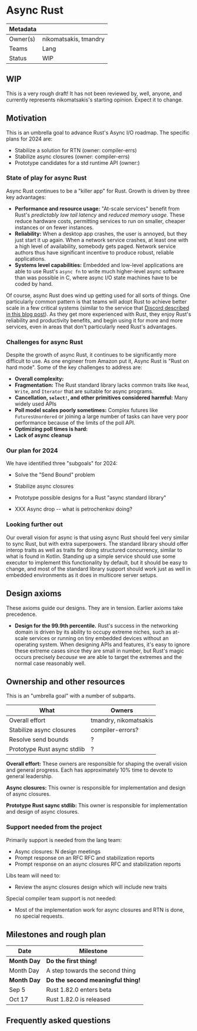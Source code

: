 # Async Rust

| Metadata | |
| --- | --- |
| Owner(s) | nikomatsakis, tmandry |
| Teams | Lang |
| Status | WIP |

## WIP

This is a very rough draft! It has not been reviewed by, well, anyone, and currently represents nikomatsakis's starting opinion. Expect it to change.

## Motivation

This is an umbrella goal to advance Rust's Async I/O roadmap. The specific plans for 2024 are:

* Stabilize a solution for RTN (owner: compiler-errs)
* Stabilize async closures (owner: compiler-errs)
* Prototype candidates for a std runtime API (owner:)

### State of play for async Rust

Async Rust continues to be a "killer app" for Rust. Growth is driven by three key advantages:

* **Performance and resource usage:** "At-scale services" benefit from Rust's *predictably low tail latency* and *reduced memory usage*. These reduce hardware costs, permitting services to run on smaller, cheaper instances or on fewer instances.
* **Reliability:** When a desktop app crashes, the user is annoyed, but they just start it up again. When a network service crashes, at least one with a high level of availability, somebody gets paged. Network service authors thus have significant incentive to produce robust, reliable applications.
* **Systems level capabilities:** Embedded and low-level applications are able to use Rust's `async fn` to write much higher-level async software than was possible in C, where async I/O state machines have to be coded by hand.

Of course, async Rust does wind up getting used for all sorts of things. One particularly common pattern is that teams will adopt Rust to achieve better scale in a few critical systems (similar to the service that [Discord described in this blog post][d]). As they get more experienced with Rust, they enjoy Rust's reliability and productivity benefits, and begin using it for more and more services, even in areas that don't particularly need Rust's advantages.

[d]: https://discord.com/blog/why-discord-is-switching-from-go-to-rust

### Challenges for async Rust

Despite the growth of async Rust, it continues to be significantly more difficult to use. As one engineer from Amazon put it, Async Rust is "Rust on hard mode". Some of the key challenges to address are:

* **Overall complexity:**
* **Fragmentation:** The Rust standard library lacks common traits like `Read`, `Write`, and `Iterator` that are suitable for async programs.
* **Cancellation, `select!`, and other primitives considered harmful:** Many widely used APIs 
* **Poll model scales poorly sometimes:** Complex futures like `FuturesUnordered` or joining a large number of tasks can have very poor performance because of the limits of the poll API.
* **Optimizing poll times is hard:** 
* **Lack of async cleanup**

### Our plan for 2024

We have identified three "subgoals" for 2024:

* Solve the "Send Bound" problem
* Stabilize async closures
* Prototype possible designs for a Rust "async standard library"

* XXX Async drop -- what is petrochenkov doing?

### Looking further out

Our overall vision for async is that using async Rust should feel very similar to sync Rust, but with extra superpowers. The standard library should offer interop traits as well as traits for doing structured concurrency, similar to what is found in Kotlin. Standing up a simple service should use some executor to implement this functionality by default, but it should be easy to change, and most of the standard library support should work just as well in embedded environments as it does in multicore server setups.

## Design axioms

These axioms guide our designs. They are in tension. Earlier axioms take precedence.

* **Design for the 99.9th percentile.** Rust's success in the networking domain is driven by its ability to occupy extreme niches, such as at-scale services or running on tiny embedded devices without an operating system. When designing APIs and features, it's easy to ignore these extreme cases since they are small in number, but Rust's magic occurs precisely *because* we are able to target the extremes and the normal case reasonably well.

## Ownership and other resources

This is an "umbrella goal" with a number of subparts. 

| What | Owners |
| ---  | --- |
| Overall effort | tmandry, nikomatsakis |
| Stabilize async closures | compiler-errors? |
| Resolve send bounds | ? |
| Prototype Rust async stdlib | ? |

**Overall effort:** These owners are responsible for shaping the overall vision and general progress. Each has approximately 10% time to devote to general leadership.

**Async closures:** This owner is responsible for implementation and design of async closures.

**Prototype Rust saync stdlib:** This owner is responsible for implementation and design of async closures.

### Support needed from the project

Primarily support is needed from the lang team:

* Async closures: N design meetings
* Prompt response on an RFC RFC and stabilization reports
* Prompt response on an async closures RFC and stabilization reports

Libs team will need to:

* Review the async closures design which will include new traits

Special compiler team support is not needed:

* Most of the implementation work for async closures and RTN is done, no special requests.

## Milestones and rough plan

| Date | Milestone |
| --- | --- |
| **Month Day** | **Do the first thing!** |
| Month Day | A step towards the second thing |
| **Month Day** | **Do the second meaningful thing!** |
| Sep 5 | Rust 1.82.0 enters beta |
| Oct 17 | Rust 1.82.0 is released |

## Frequently asked questions
